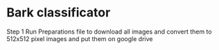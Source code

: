 # Bark classificator

Step 1 Run Preparations file to download all images and convert them to 512x512 pixel images and put them on google drive
